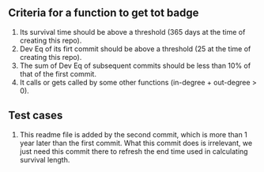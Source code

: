 

## Criteria for a function to get tot badge

1. Its survival time should be above a threshold (365 days at the time of creating this repo).
2. Dev Eq of its firt commit should be above a threshold (25 at the time of creating this repo).
3. The sum of Dev Eq of subsequent commits should be less than 10% of that of the first commit.
4. It calls or gets called by some other functions (in-degree + out-degree > 0).

## Test cases

1. This readme file is added by the second commit, which is more than 1 year later than the first commit. What this commit does is irrelevant, we just need this commit there to refresh the end time used in calculating survival length. 

